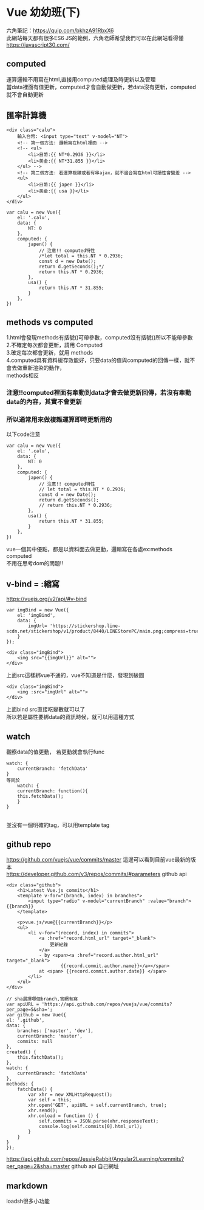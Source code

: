 # Vue 幼幼班(下)
六角筆記：https://quip.com/bkhzA91RbxX6<br/>
此網站每天都有很多ES6 JS的範例，六角老師希望我們可以在此網站看得懂<br/>
https://javascript30.com/<br/>

## computed
運算邏輯不用寫在html,直接用computed處理及時更新以及管理<br/>
當data裡面有值更新，computed才會自動做更新，若data沒有更新，computed就不會自動更新<br/>

## 匯率計算機
```
<div class="calu">
    輸入台幣: <input type="text" v-model="NT">
    <!-- 第一個方法: 邏輯寫在html裡面 -->
    <!-- <ul>
        <li>日幣:{{ NT*0.2936 }}</li>
        <li>美金:{{ NT*31.855 }}</li>
    </ul> -->
    <!-- 第二個方法: 若運算複雜或者有串ajax，就不適合寫在html可讀性會變差 -->
    <ul>
        <li>日幣:{{ japen }}</li>
        <li>美金:{{ usa }}</li>
    </ul>
</div>
```
```
var calu = new Vue({
    el: '.calu',
    data: {
        NT: 0
    },
    computed: {
        japen() {
            // 注意!! computed特性
            /*let total = this.NT * 0.2936;
            const d = new Date();
            return d.getSeconds();*/
            return this.NT * 0.2936;
        },
        usa() {
            return this.NT * 31.855;
        }
    },
})
```

## methods vs computed
1.html會發現methods有括號()可帶參數，computed沒有括號()所以不能帶參數<br/>
2.不確定每次都會更新，請用 Computed<br/>
3.確定每次都會更新，就用 methods<br/>
4.computed具有資料緩存效能好，只要data的值與computed的回傳一樣，就不會去做重新渲染的動作，<br/>
methods相反<br/>
### 注意!!computed裡面有牽動到data才會去做更新回傳，若沒有牽動data的內容，其實不會更新<br/>
### 所以通常用來做複雜運算即時更新用的<br/>
以下code注意
```
var calu = new Vue({
    el: '.calu',
    data: {
        NT: 0
    },
    computed: {
        japen() {
            // 注意!! computed特性
            // let total = this.NT * 0.2936;
            const d = new Date();
            return d.getSeconds();
            // return this.NT * 0.2936;
        },
        usa() {
            return this.NT * 31.855;
        }
    },
})
```
vue一個其中優點，都是以資料面去做更動，邏輯寫在各處ex:methods computed<br/>
不用在思考dom的問題!!<br/>



## v-bind = :縮寫
https://vuejs.org/v2/api/#v-bind<br/>
```
var imgBind = new Vue({
    el: 'imgBind',
    data: {
        imgUrl= 'https://stickershop.line-scdn.net/stickershop/v1/product/8440/LINEStorePC/main.png;compress=true',
    }
});
```
```
<div class="imgBind">
    <img src="{{imgUrl}}" alt="">
</div>
```
上面src這樣綁vue不通的，vue不知道是什麼，發現到破圖
``` 
<div class="imgBind">
    <img :src="imgUrl" alt="">
</div>
```
上面bind src直接吃變數就可以了<br/>
所以若是屬性要綁data的資訊時候，就可以用這種方式<br/>
    
## watch
觀察data的值更動， 若更動就會執行func
```
watch: {
    currentBranch: 'fetchData'
}
等同於
    watch: {
    currentBranch: function(){
    this.fetchData();
    }
}
```
## <template></template>
並沒有一個明確的tag，可以用template tag


## github repo
https://github.com/vuejs/vue/commits/master 這邊可以看到目前vue最新的版本<br/>
https://developer.github.com/v3/repos/commits/#parameters github api<br/>
```
<div class="github">
    <h1>Latest Vue.js commits</h1>
    <template v-for="(branch, index) in branches">
        <input type="radio" v-model="currentBranch" :value="branch"> {{branch}}
    </template>

    <p>vue.js/vue@{{currentBranch}}</p>
    <ul>
        <li v-for="(record, index) in commits">
            <a :href="record.html_url" target="_blank">
                更新紀錄
            </a>
            - by <span><a :href="record.author.html_url" target="_blank">
                    {{record.commit.author.name}}</a></span>
            at <span> {{record.commit.author.date}} </span>
        </li>
    </ul>
</div>
```
```
// sha選擇哪個branch,官網有寫
var apiURL = 'https://api.github.com/repos/vuejs/vue/commits?per_page=5&sha=';
var github = new Vue({
el: '.github',
data: {
    branches: ['master', 'dev'],
    currentBranch: 'master',
    commits: null
},
created() {
    this.fatchData();
},
watch: {
    currentBranch: 'fatchData'
},
methods: {
    fatchData() {
        var xhr = new XMLHttpRequest();
        var self = this;
        xhr.open('GET', apiURL + self.currentBranch, true);
        xhr.send();
        xhr.onload = function () {
            self.commits = JSON.parse(xhr.responseText);
            console.log(self.commits[0].html_url);
        }
    }
}
});
```
https://api.github.com/repos/JessieRabbit/Angular2Learning/commits?per_page=2&sha=master github api 自己網址

## markdown
loadsh很多小功能<br/>
